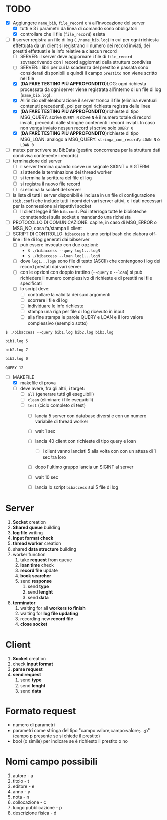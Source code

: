 # TODO
- [x] Aggiungere `name_bib`, `file_record` e `W` all'invocazione del server
    - [x] tutti e 3 i parametri da linea di comando sono obbligatori
    - [x] controllare che il file (`file_record`) esista
- [ ] Il server registra un file di log (`./name_bib.log`) in cui per ogni richiesta effettuata da un client si registrano il numero dei record inviati, dei prestiti effettuati e le info relative a ciascun record
    - [ ] SERVER: il server deve aggiornare i file di `file_record` sovrascrivendo con i record aggiornati della struttura condivisa
    - [ ] SERVER: i libri per cui la scadenza del prestito è passata sono considerati disponibili e quindi il campo `prestito` non viene scritto nel file
    - [x] (**DA FARE TESTING PIÙ APPROFONDITO**)LOG: ogni richiesta processata da ogni server viene registrata all'interno di un file di log (`name_bib.log`).
    - [x] All'inizio dell'eleaborazione il server tronca il file (elimina eventuali contenuti precedenti), poi per ogni richiesta registra delle linee
    - [x] (**DA FARE TESTING PIÙ APPROFONDITO**)richieste di tipo MSG_QUERY:
        scrive `QUERY N` dove `N` è il numero totale di record inviati, preceduti dalle stringhe contenenti i record inviati. In caso non venga inviato nessun record si scrive solo `QUERY 0`
    - [x] (**DA FARE TESTING PIÙ APPROFONDITO**)richieste di tipo MSG_LOAN:
        analogo a MSG_QUERY: `stringa_con_record\nLOAN N` o `LOAN 0`
- [ ] mutex per scrivere su BibData (gestire concorrenza per la struttura dati condivisa contenente i records)
- [ ] terminazione del server
    - [ ] il server termina quando riceve un segnale SIGINT o SIGTERM
    - [ ] si attende la terminazione dei thread worker
    - [ ] si termina la scrittura del file di log
    - [ ] si registra il nuovo file record
    - [ ] si elimina la socket del server
- [ ] la lista di tutti i server disponibili è inclusa in un file di configurazione (`bib.conf`) che include tutti i nomi dei vari server attivi, e i dati necessari per la connessione ai rispettivi socket
    - [ ] Il client legge il file `bib.conf`. Poi interroga tutte le biblioteche connettendosi sulla socket e mandando una richeista
- [ ] PROTOCOLLO DI COMUNICAZIONE: capire, in caso di MSG_ERROR o MSG_NO, cosa fa/stampa il client
- [ ] SCRIPT DI CONTROLLO: `bibaccess` è uno script bash che elabora off-line i file di log generati dai bibserver
    - [ ] può essere invocato con due opzioni: 
        - `$ ./bibaccess --quey log1...logN`
        - `$ ./bibaccess --loan log1...logN`
    - [ ] dove `log1...logN` sono file di testo (ASCII) che contengono i log dei record prestati dai vari server
    - [ ] con le opzioni con doppio trattino (`--query` e `--loan`) si può richiedere il numero complessivo di richieste e di prestiti nei file specificati
    - [ ] lo script deve:
        - [ ] controllare la validità dei suoi argomenti
        - [ ] scorrere i file di log
        - [ ] individuare le info richieste
        - [ ] stampa una riga per file di log ricevuto in input
        - [ ] alla fine stampa le parole QUERY e LOAN e il loro valore complessivo (esempio sotto)
```
$ ./bibaccess --query bib1.log bib2.log bib3.log

bib1.log 5

bib2.log 7

bib3.log 0

QUERY 12
```
- [ ] MAKEFILE
    - [x] makefile di prova
    - [ ] deve avere, fra gli altri, i target:
        - [ ] `all` (generare tutti gli eseguibili)
        - [ ] `clean` (eliminare i file eseguibili)
        - [ ] `test` (ciclo completo di test)
            - [ ] lancia 5 server con database diversi e con un numero variabile di thread worker
            - [ ] wait 1 sec
            - [ ] lancia 40 client con richieste di tipo query e loan
                - [ ] i client vanno lanciati 5 alla volta con con un attesa di 1 sec tra loro
            - [ ] dopo l'ultimo gruppo lancia un SIGINT al server
            - [ ] wait 10 sec
            - [ ] lancia lo script `bibaccess` sui 5 file di log



# Server
1. **Socket** creation
2. **Shared queue** building
3. **log file** writing
4. **input format check**
5. **thread worker** creation
6. shared **data structure** building
7. worker function
    1. take **request** from queue
    2. **loan time** check
    3. **record file** update
    4. **book searcher**
    5. send **response**
        1. send **type**
        2. send **lenght**
        3. send **data**
8. **terminator**
    1. waiting for all **workers to finish**
    2. waiting for **log file updating**
    3. recording new **record file**
    4. **close socket**

# Client
1. **Socket** creation
2. check **input format**
3. **parse request**
4. **send request**
    1. send **type**
    2. send **lenght**
    3. send **data**

# Formato request
- numero di parametri
- parametri come stringa del tipo "campo:valore;campo:valore;...;p" (campo p presente se si chiede il prestito)
- bool (o simile) per indicare se è richiesto il prestito o no

# Nomi campo possibili
1. autore - a
2. titolo - t
3. editore - e
4. anno - y
5. nota - n
6. collocazione - c
7. luogo pubblicazione - p
8. descrizione fisica - d